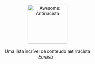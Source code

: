 <p align="center">
    <img src="https://user-images.githubusercontent.com/405355/83671033-6b36d380-a5aa-11ea-93e4-8ee406523242.png" style="width:128px;height:auto;" alt="Awesome: Antirracista">
    <br />
   <br />
    Uma lista incrível de conteúdo antirracista<br />
    <em><a href="readme.md">English</a>&nbsp;&nbsp;&nbsp;</em>
    <br />
    <br />
</p>